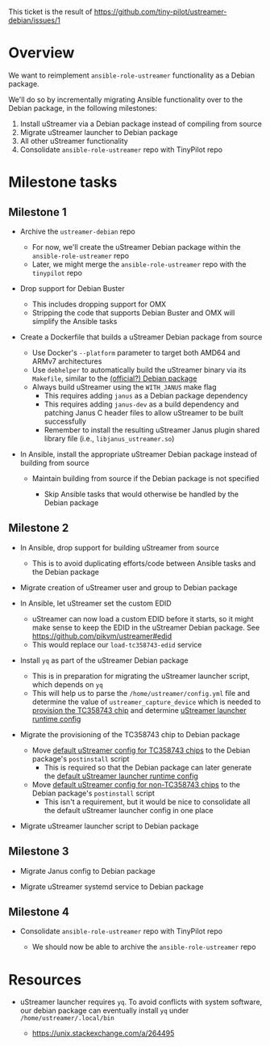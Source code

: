 This ticket is the result of https://github.com/tiny-pilot/ustreamer-debian/issues/1

# Overview

We want to reimplement `ansible-role-ustreamer` functionality as a Debian package.

We'll do so by incrementally migrating Ansible functionality over to the Debian package, in the following milestones:

1. Install uStreamer via a Debian package instead of compiling from source
2. Migrate uStreamer launcher to Debian package
3. All other uStreamer functionality
4. Consolidate `ansible-role-ustreamer` repo with TinyPilot repo

# Milestone tasks

## Milestone 1

- Archive the `ustreamer-debian` repo

  - For now, we'll create the uStreamer Debian package within the `ansible-role-ustreamer` repo
  - Later, we might merge the `ansible-role-ustreamer` repo with the `tinypilot` repo

- Drop support for Debian Buster

  - This includes dropping support for OMX
  - Stripping the code that supports Debian Buster and OMX will simplify the Ansible tasks

- Create a Dockerfile that builds a uStreamer Debian package from source

  - Use Docker's `--platform` parameter to target both AMD64 and ARMv7 architectures
  - Use `debhelper` to automatically build the uStreamer binary via its `Makefile`, similar to the [(official?) Debian package](https://salsa.debian.org/reedy/ustreamer/-/tree/master/)
  - Always build uStreamer using the `WITH_JANUS` make flag
    - This requires adding `janus` as a Debian package dependency
    - This requires adding `janus-dev` as a build dependency and patching Janus C header files to allow uStreamer to be built successfully
    - Remember to install the resulting uStreamer Janus plugin shared library file (i.e., `libjanus_ustreamer.so`)

- In Ansible, install the appropriate uStreamer Debian package instead of building from source

  - Maintain building from source if the Debian package is not specified

    - Skip Ansible tasks that would otherwise be handled by the Debian package

## Milestone 2

- In Ansible, drop support for building uStreamer from source

  - This is to avoid duplicating efforts/code between Ansible tasks and the Debian package

- Migrate creation of uStreamer user and group to Debian package

- In Ansible, let uStreamer set the custom EDID

  - uStreamer can now load a custom EDID before it starts, so it might make sense to keep the EDID in the uStreamer Debian package. See https://github.com/pikvm/ustreamer#edid
  - This would replace our `load-tc358743-edid` service

- Install `yq` as part of the uStreamer Debian package

  - This is in preparation for migrating the uStreamer launcher script, which depends on `yq`
  - This will help us to parse the `/home/ustreamer/config.yml` file and determine the value of `ustreamer_capture_device` which is needed to [provision the TC358743 chip](https://github.com/tiny-pilot/ansible-role-ustreamer/blob/master/tasks/main.yml#L83-L85) and determine [uStreamer launcher runtime config](https://github.com/tiny-pilot/ansible-role-ustreamer/blob/master/tasks/provision_tc358743.yml#L74-L81)

- Migrate the provisioning of the TC358743 chip to Debian package

  - Move [default uStreamer config for TC358743 chips](https://github.com/tiny-pilot/ansible-role-ustreamer/blob/master/tasks/provision_tc358743.yml#L74-L81) to the Debian package's `postinstall` script
    - This is required so that the Debian package can later generate the [default uStreamer launcher runtime config](https://github.com/tiny-pilot/ansible-role-ustreamer/blob/master/tasks/install_launcher.yml#L37-L59)
  - Move [default uStreamer config for non-TC358743 chips](https://github.com/tiny-pilot/tinypilot/blob/master/bundler/bundle/install#L83-L93) to the Debian package's `postinstall` script
    - This isn't a requirement, but it would be nice to consolidate all the default uStreamer launcher config in one place

- Migrate uStreamer launcher script to Debian package

## Milestone 3

- Migrate Janus config to Debian package

- Migrate uStreamer systemd service to Debian package

## Milestone 4

- Consolidate `ansible-role-ustreamer` repo with TinyPilot repo

  - We should now be able to archive the `ansible-role-ustreamer` repo

# Resources

- uStreamer launcher requires `yq`. To avoid conflicts with system software, our debian package can eventually install `yq` under `/home/ustreamer/.local/bin`

  - https://unix.stackexchange.com/a/264495

